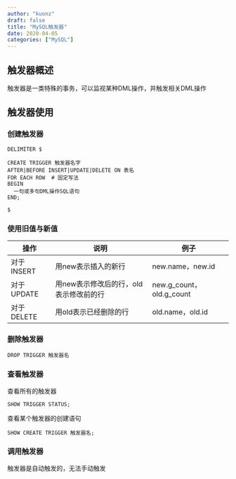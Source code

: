 ```yaml
---
author: "kuonz"
draft: false
title: "MySQL触发器"
date: 2020-04-05
categories: ["MySQL"]
---
```

  
## 触发器概述

触发器是一类特殊的事务，可以监视某种DML操作，并触发相关DML操作



## 触发器使用

### 创建触发器

```mysql
DELIMITER $

CREATE TRIGGER 触发器名字
AFTER|BEFORE INSERT|UPDATE|DELETE ON 表名
FOR EACH ROW  # 固定写法
BEGIN
  一句或多句DML操作SQL语句
END;

$
```

### 使用旧值与新值

| 操作        | 说明                                   | 例子                     |
| ----------- | -------------------------------------- | ------------------------ |
| 对于 INSERT | 用new表示插入的新行                    | new.name，new.id         |
| 对于 UPDATE | 用new表示修改后的行，old表示修改前的行 | new.g_count，old.g_count |
| 对于 DELETE | 用old表示已经删除的行                  | old.name，old.id         |

### 删除触发器

```mysql
DROP TRIGGER 触发器名
```

### 查看触发器

查看所有的触发器

```mysql
SHOW TRIGGER STATUS;
```

查看某个触发器的创建语句

```mysql
SHOW CREATE TRIGGER 触发器名;
```

### 调用触发器

触发器是自动触发的，无法手动触发